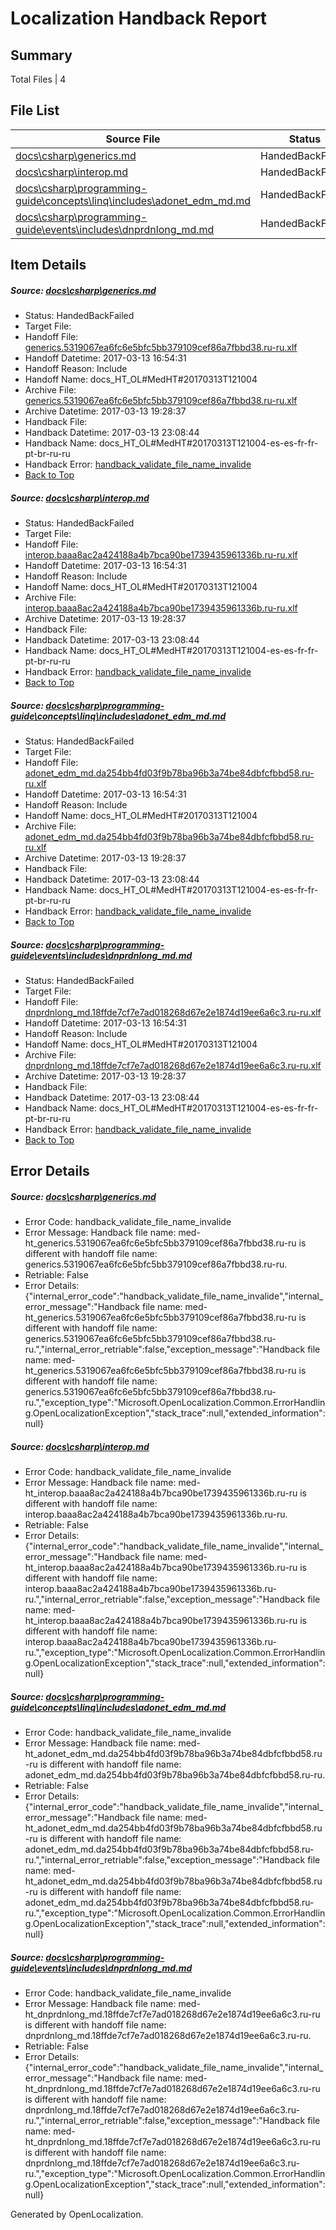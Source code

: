 # <a name='report-top'></a> Localization Handback Report

## Summary
 Total Files | 4

## File List
 Source File | Status | Details 
 ----------- | ------ | ------- 
 [docs\csharp\generics.md](https://github.com/dotnet/docs/blob/a06bd2a17f1d6c7308fa6337c866c1ca2e7281c0/docs/csharp/generics.md) | HandedBackFailed | [Details](#fd79ef82dccfaefe97823cfedf9ded942c6456c5144)
 [docs\csharp\interop.md](https://github.com/dotnet/docs/blob/a06bd2a17f1d6c7308fa6337c866c1ca2e7281c0/docs/csharp/interop.md) | HandedBackFailed | [Details](#b94c02f5cf10b7c29ea639eeba07a345906c2550236)
 [docs\csharp\programming-guide\concepts\linq\includes\adonet_edm_md.md](https://github.com/dotnet/docs/blob/a06bd2a17f1d6c7308fa6337c866c1ca2e7281c0/docs/csharp/programming-guide/concepts/linq/includes/adonet_edm_md.md) | HandedBackFailed | [Details](#6185a0195deb4d33a909fb44cbb26373c5b615f82321)
 [docs\csharp\programming-guide\events\includes\dnprdnlong_md.md](https://github.com/dotnet/docs/blob/a06bd2a17f1d6c7308fa6337c866c1ca2e7281c0/docs/csharp/programming-guide/events/includes/dnprdnlong_md.md) | HandedBackFailed | [Details](#69cff682b45d685703ef3ab7a21a7f7557301e792510)

## Item Details
##### <a name='fd79ef82dccfaefe97823cfedf9ded942c6456c5144'></a> Source: [docs\csharp\generics.md](https://github.com/dotnet/docs/blob/a06bd2a17f1d6c7308fa6337c866c1ca2e7281c0/docs/csharp/generics.md)
* Status: HandedBackFailed
* Target File: 
* Handoff File: [generics.5319067ea6fc6e5bfc5bb379109cef86a7fbbd38.ru-ru.xlf](https://github.com/dotnet/docs.handoff/blob/0f1929ab98d0977dc5cf9f211c381570429ce92f/ol-handoff/dotnet/docs.ru-ru/master/vbcs_med-ht/generics.5319067ea6fc6e5bfc5bb379109cef86a7fbbd38.ru-ru.xlf)
* Handoff Datetime: 2017-03-13 16:54:31
* Handoff Reason: Include
* Handoff Name: docs_HT_OL#MedHT#20170313T121004
* Archive File: [generics.5319067ea6fc6e5bfc5bb379109cef86a7fbbd38.ru-ru.xlf](https://github.com/dotnet/docs.handoff/blob/0a6d700660de006aeee722c6876786c2b6a3af33/ol-archive/dotnet/docs.ru-ru/master/vbcs_med-ht/generics.5319067ea6fc6e5bfc5bb379109cef86a7fbbd38.ru-ru.xlf)
* Archive Datetime: 2017-03-13 19:28:37
* Handback File: 
* Handback Datetime: 2017-03-13 23:08:44
* Handback Name: docs_HT_OL#MedHT#20170313T121004-es-es-fr-fr-pt-br-ru-ru
* Handback Error: [handback_validate_file_name_invalide](#fd79ef82dccfaefe97823cfedf9ded942c6456c5144handback_validate_file_name_invalide)
* [Back to Top](#report-top)

##### <a name='b94c02f5cf10b7c29ea639eeba07a345906c2550236'></a> Source: [docs\csharp\interop.md](https://github.com/dotnet/docs/blob/a06bd2a17f1d6c7308fa6337c866c1ca2e7281c0/docs/csharp/interop.md)
* Status: HandedBackFailed
* Target File: 
* Handoff File: [interop.baaa8ac2a424188a4b7bca90be1739435961336b.ru-ru.xlf](https://github.com/dotnet/docs.handoff/blob/0f1929ab98d0977dc5cf9f211c381570429ce92f/ol-handoff/dotnet/docs.ru-ru/master/vbcs_med-ht/interop.baaa8ac2a424188a4b7bca90be1739435961336b.ru-ru.xlf)
* Handoff Datetime: 2017-03-13 16:54:31
* Handoff Reason: Include
* Handoff Name: docs_HT_OL#MedHT#20170313T121004
* Archive File: [interop.baaa8ac2a424188a4b7bca90be1739435961336b.ru-ru.xlf](https://github.com/dotnet/docs.handoff/blob/0a6d700660de006aeee722c6876786c2b6a3af33/ol-archive/dotnet/docs.ru-ru/master/vbcs_med-ht/interop.baaa8ac2a424188a4b7bca90be1739435961336b.ru-ru.xlf)
* Archive Datetime: 2017-03-13 19:28:37
* Handback File: 
* Handback Datetime: 2017-03-13 23:08:44
* Handback Name: docs_HT_OL#MedHT#20170313T121004-es-es-fr-fr-pt-br-ru-ru
* Handback Error: [handback_validate_file_name_invalide](#b94c02f5cf10b7c29ea639eeba07a345906c2550236handback_validate_file_name_invalide)
* [Back to Top](#report-top)

##### <a name='6185a0195deb4d33a909fb44cbb26373c5b615f82321'></a> Source: [docs\csharp\programming-guide\concepts\linq\includes\adonet_edm_md.md](https://github.com/dotnet/docs/blob/a06bd2a17f1d6c7308fa6337c866c1ca2e7281c0/docs/csharp/programming-guide/concepts/linq/includes/adonet_edm_md.md)
* Status: HandedBackFailed
* Target File: 
* Handoff File: [adonet_edm_md.da254bb4fd03f9b78ba96b3a74be84dbfcfbbd58.ru-ru.xlf](https://github.com/dotnet/docs.handoff/blob/0f1929ab98d0977dc5cf9f211c381570429ce92f/ol-handoff/dotnet/docs.ru-ru/master/vbcs_med-ht/adonet_edm_md.da254bb4fd03f9b78ba96b3a74be84dbfcfbbd58.ru-ru.xlf)
* Handoff Datetime: 2017-03-13 16:54:31
* Handoff Reason: Include
* Handoff Name: docs_HT_OL#MedHT#20170313T121004
* Archive File: [adonet_edm_md.da254bb4fd03f9b78ba96b3a74be84dbfcfbbd58.ru-ru.xlf](https://github.com/dotnet/docs.handoff/blob/0a6d700660de006aeee722c6876786c2b6a3af33/ol-archive/dotnet/docs.ru-ru/master/vbcs_med-ht/adonet_edm_md.da254bb4fd03f9b78ba96b3a74be84dbfcfbbd58.ru-ru.xlf)
* Archive Datetime: 2017-03-13 19:28:37
* Handback File: 
* Handback Datetime: 2017-03-13 23:08:44
* Handback Name: docs_HT_OL#MedHT#20170313T121004-es-es-fr-fr-pt-br-ru-ru
* Handback Error: [handback_validate_file_name_invalide](#6185a0195deb4d33a909fb44cbb26373c5b615f82321handback_validate_file_name_invalide)
* [Back to Top](#report-top)

##### <a name='69cff682b45d685703ef3ab7a21a7f7557301e792510'></a> Source: [docs\csharp\programming-guide\events\includes\dnprdnlong_md.md](https://github.com/dotnet/docs/blob/a06bd2a17f1d6c7308fa6337c866c1ca2e7281c0/docs/csharp/programming-guide/events/includes/dnprdnlong_md.md)
* Status: HandedBackFailed
* Target File: 
* Handoff File: [dnprdnlong_md.18ffde7cf7e7ad018268d67e2e1874d19ee6a6c3.ru-ru.xlf](https://github.com/dotnet/docs.handoff/blob/0f1929ab98d0977dc5cf9f211c381570429ce92f/ol-handoff/dotnet/docs.ru-ru/master/vbcs_med-ht/dnprdnlong_md.18ffde7cf7e7ad018268d67e2e1874d19ee6a6c3.ru-ru.xlf)
* Handoff Datetime: 2017-03-13 16:54:31
* Handoff Reason: Include
* Handoff Name: docs_HT_OL#MedHT#20170313T121004
* Archive File: [dnprdnlong_md.18ffde7cf7e7ad018268d67e2e1874d19ee6a6c3.ru-ru.xlf](https://github.com/dotnet/docs.handoff/blob/0a6d700660de006aeee722c6876786c2b6a3af33/ol-archive/dotnet/docs.ru-ru/master/vbcs_med-ht/dnprdnlong_md.18ffde7cf7e7ad018268d67e2e1874d19ee6a6c3.ru-ru.xlf)
* Archive Datetime: 2017-03-13 19:28:37
* Handback File: 
* Handback Datetime: 2017-03-13 23:08:44
* Handback Name: docs_HT_OL#MedHT#20170313T121004-es-es-fr-fr-pt-br-ru-ru
* Handback Error: [handback_validate_file_name_invalide](#69cff682b45d685703ef3ab7a21a7f7557301e792510handback_validate_file_name_invalide)
* [Back to Top](#report-top)


## Error Details
##### <a name='fd79ef82dccfaefe97823cfedf9ded942c6456c5144handback_validate_file_name_invalide'></a> Source: [docs\csharp\generics.md](#fd79ef82dccfaefe97823cfedf9ded942c6456c5144)
* Error Code: handback_validate_file_name_invalide
* Error Message: Handback file name: med-ht_generics.5319067ea6fc6e5bfc5bb379109cef86a7fbbd38.ru-ru is different with handoff file name: generics.5319067ea6fc6e5bfc5bb379109cef86a7fbbd38.ru-ru.
* Retriable: False
* Error Details: {"internal_error_code":"handback_validate_file_name_invalide","internal_error_message":"Handback file name: med-ht_generics.5319067ea6fc6e5bfc5bb379109cef86a7fbbd38.ru-ru is different with handoff file name: generics.5319067ea6fc6e5bfc5bb379109cef86a7fbbd38.ru-ru.","internal_error_retriable":false,"exception_message":"Handback file name: med-ht_generics.5319067ea6fc6e5bfc5bb379109cef86a7fbbd38.ru-ru is different with handoff file name: generics.5319067ea6fc6e5bfc5bb379109cef86a7fbbd38.ru-ru.","exception_type":"Microsoft.OpenLocalization.Common.ErrorHandling.OpenLocalizationException","stack_trace":null,"extended_information":null}

##### <a name='b94c02f5cf10b7c29ea639eeba07a345906c2550236handback_validate_file_name_invalide'></a> Source: [docs\csharp\interop.md](#b94c02f5cf10b7c29ea639eeba07a345906c2550236)
* Error Code: handback_validate_file_name_invalide
* Error Message: Handback file name: med-ht_interop.baaa8ac2a424188a4b7bca90be1739435961336b.ru-ru is different with handoff file name: interop.baaa8ac2a424188a4b7bca90be1739435961336b.ru-ru.
* Retriable: False
* Error Details: {"internal_error_code":"handback_validate_file_name_invalide","internal_error_message":"Handback file name: med-ht_interop.baaa8ac2a424188a4b7bca90be1739435961336b.ru-ru is different with handoff file name: interop.baaa8ac2a424188a4b7bca90be1739435961336b.ru-ru.","internal_error_retriable":false,"exception_message":"Handback file name: med-ht_interop.baaa8ac2a424188a4b7bca90be1739435961336b.ru-ru is different with handoff file name: interop.baaa8ac2a424188a4b7bca90be1739435961336b.ru-ru.","exception_type":"Microsoft.OpenLocalization.Common.ErrorHandling.OpenLocalizationException","stack_trace":null,"extended_information":null}

##### <a name='6185a0195deb4d33a909fb44cbb26373c5b615f82321handback_validate_file_name_invalide'></a> Source: [docs\csharp\programming-guide\concepts\linq\includes\adonet_edm_md.md](#6185a0195deb4d33a909fb44cbb26373c5b615f82321)
* Error Code: handback_validate_file_name_invalide
* Error Message: Handback file name: med-ht_adonet_edm_md.da254bb4fd03f9b78ba96b3a74be84dbfcfbbd58.ru-ru is different with handoff file name: adonet_edm_md.da254bb4fd03f9b78ba96b3a74be84dbfcfbbd58.ru-ru.
* Retriable: False
* Error Details: {"internal_error_code":"handback_validate_file_name_invalide","internal_error_message":"Handback file name: med-ht_adonet_edm_md.da254bb4fd03f9b78ba96b3a74be84dbfcfbbd58.ru-ru is different with handoff file name: adonet_edm_md.da254bb4fd03f9b78ba96b3a74be84dbfcfbbd58.ru-ru.","internal_error_retriable":false,"exception_message":"Handback file name: med-ht_adonet_edm_md.da254bb4fd03f9b78ba96b3a74be84dbfcfbbd58.ru-ru is different with handoff file name: adonet_edm_md.da254bb4fd03f9b78ba96b3a74be84dbfcfbbd58.ru-ru.","exception_type":"Microsoft.OpenLocalization.Common.ErrorHandling.OpenLocalizationException","stack_trace":null,"extended_information":null}

##### <a name='69cff682b45d685703ef3ab7a21a7f7557301e792510handback_validate_file_name_invalide'></a> Source: [docs\csharp\programming-guide\events\includes\dnprdnlong_md.md](#69cff682b45d685703ef3ab7a21a7f7557301e792510)
* Error Code: handback_validate_file_name_invalide
* Error Message: Handback file name: med-ht_dnprdnlong_md.18ffde7cf7e7ad018268d67e2e1874d19ee6a6c3.ru-ru is different with handoff file name: dnprdnlong_md.18ffde7cf7e7ad018268d67e2e1874d19ee6a6c3.ru-ru.
* Retriable: False
* Error Details: {"internal_error_code":"handback_validate_file_name_invalide","internal_error_message":"Handback file name: med-ht_dnprdnlong_md.18ffde7cf7e7ad018268d67e2e1874d19ee6a6c3.ru-ru is different with handoff file name: dnprdnlong_md.18ffde7cf7e7ad018268d67e2e1874d19ee6a6c3.ru-ru.","internal_error_retriable":false,"exception_message":"Handback file name: med-ht_dnprdnlong_md.18ffde7cf7e7ad018268d67e2e1874d19ee6a6c3.ru-ru is different with handoff file name: dnprdnlong_md.18ffde7cf7e7ad018268d67e2e1874d19ee6a6c3.ru-ru.","exception_type":"Microsoft.OpenLocalization.Common.ErrorHandling.OpenLocalizationException","stack_trace":null,"extended_information":null}


Generated by OpenLocalization.
